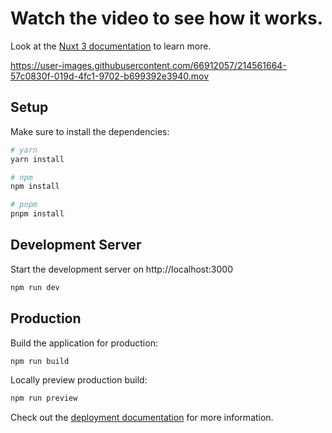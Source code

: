 # Watch the video to see how it works.

Look at the [Nuxt 3 documentation](https://nuxt.com/docs/getting-started/introduction) to learn more.


https://user-images.githubusercontent.com/66912057/214561664-57c0830f-019d-4fc1-9702-b699392e3940.mov



## Setup

Make sure to install the dependencies:

```bash
# yarn
yarn install

# npm
npm install

# pnpm
pnpm install
```

## Development Server

Start the development server on http://localhost:3000

```bash
npm run dev
```

## Production

Build the application for production:

```bash
npm run build
```

Locally preview production build:

```bash
npm run preview
```

Check out the [deployment documentation](https://nuxt.com/docs/getting-started/deployment) for more information.
